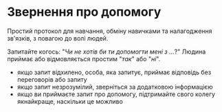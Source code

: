 # Звернення про допомогу

<summary>
Простий протокол для навчання, обміну навичками та налагодження зв'язків, з повагою до волі людей.
</summary>

Запитайте когось: "*Чи не хотів би ти допомогти мені з ...*?" Людина приймає або відмовляється простим "*так*" або "*ні*".

- якщо запит відхилено, особа, яка запитує, приймає відповідь без переговорів або запиту
- якщо запит незрозумілий, зверніться за додатковою інформацією
- якщо ви приймаєте запит про допомогу, підтримайте свого колегу якнайкраще, наскільки це можливо